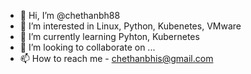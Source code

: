 - 👋 Hi, I’m @chethanbh88
- 👀 I’m interested in Linux, Python, Kubenetes, VMware
- 🌱 I’m currently learning Pyhton, Kubernetes
- 💞️ I’m looking to collaborate on ...
- 📫 How to reach me - chethanbhis@gmail.com

<!---
chethanbh88/chethanbh88 is a ✨ special ✨ repository because its `README.md` (this file) appears on your GitHub profile.
You can click the Preview link to take a look at your changes.
--->
